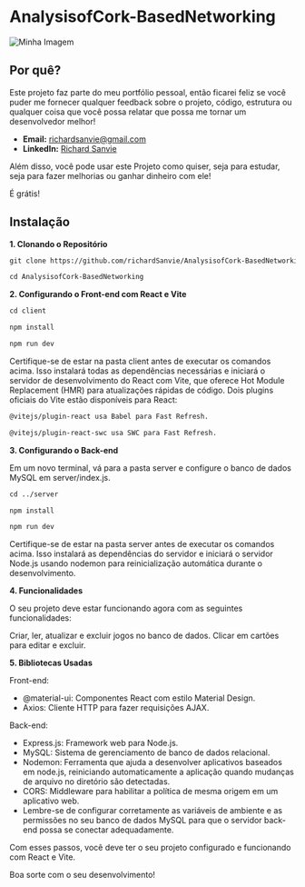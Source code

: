 # AnalysisofCork-BasedNetworking

![Minha Imagem](https://github.com/richardsanvie/AnalysisofCork-BasedNetworking.gif)

## Por quê?
Este projeto faz parte do meu portfólio pessoal, então ficarei feliz se você puder me fornecer qualquer feedback sobre o projeto, código, estrutura ou qualquer coisa que você possa relatar que possa me tornar um desenvolvedor melhor!

- **Email:** [richardsanvie@gmail.com](mailto:richardsanvie@gmail.com)
- **LinkedIn:** [Richard Sanvie](https://www.linkedin.com/in/richardsanvie/)


Além disso, você pode usar este Projeto como quiser, seja para estudar, seja para fazer melhorias ou ganhar dinheiro com ele!

É grátis!

## Instalação
**1. Clonando o Repositório**

```html
git clone https://github.com/richardSanvie/AnalysisofCork-BasedNetworking
```
```html
cd AnalysisofCork-BasedNetworking
```

**2. Configurando o Front-end com React e Vite**

```html
cd client
```
```html
npm install
```
```html
npm run dev
```

Certifique-se de estar na pasta client antes de executar os comandos acima. Isso instalará todas as dependências necessárias e iniciará o servidor de desenvolvimento do React com Vite, que oferece Hot Module Replacement (HMR) para atualizações rápidas de código. Dois plugins oficiais do Vite estão disponíveis para React:
```html
@vitejs/plugin-react usa Babel para Fast Refresh.
```
```html
@vitejs/plugin-react-swc usa SWC para Fast Refresh.
```
**3. Configurando o Back-end**

Em um novo terminal, vá para a pasta server e configure o banco de dados MySQL em server/index.js.

```html
cd ../server
```
```html
npm install
```
```html
npm run dev
```
Certifique-se de estar na pasta server antes de executar os comandos acima. Isso instalará as dependências do servidor e iniciará o servidor Node.js usando nodemon para reinicialização automática durante o desenvolvimento.

**4. Funcionalidades**

O seu projeto deve estar funcionando agora com as seguintes funcionalidades:

Criar, ler, atualizar e excluir jogos no banco de dados.
Clicar em cartões para editar e excluir.

**5. Bibliotecas Usadas**

Front-end:

- @material-ui: Componentes React com estilo Material Design.
- Axios: Cliente HTTP para fazer requisições AJAX.
  
Back-end:

- Express.js: Framework web para Node.js.
- MySQL: Sistema de gerenciamento de banco de dados relacional.
- Nodemon: Ferramenta que ajuda a desenvolver aplicativos baseados em node.js, reiniciando automaticamente a aplicação quando mudanças de arquivo no diretório são detectadas.
- CORS: Middleware para habilitar a política de mesma origem em um aplicativo web.
- Lembre-se de configurar corretamente as variáveis de ambiente e as permissões no seu banco de dados MySQL para que o servidor back-end possa se conectar adequadamente.

Com esses passos, você deve ter o seu projeto configurado e funcionando com React e Vite.

Boa sorte com o seu desenvolvimento!
